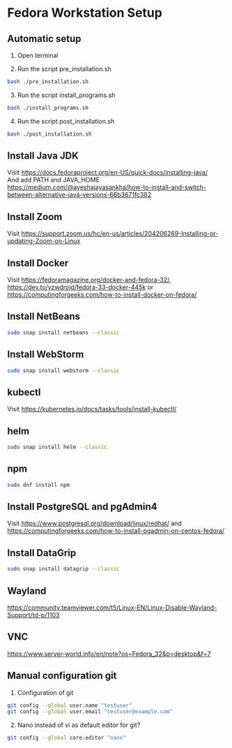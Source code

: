 # Fedora Workstation Setup

## Automatic setup
01. Open terminal

02. Run the script pre_installation.sh
```bash
bash ./pre_installation.sh
```

03. Run the script install_programs.sh
```bash
bash ./install_programs.sh
```

04. Run the script post_installation.sh
```bash
bash ./post_installation.sh
```

## Install Java JDK
Visit https://docs.fedoraproject.org/en-US/quick-docs/installing-java/<br>
And add PATH and JAVA_HOME https://medium.com/@ayeshajayasankha/how-to-install-and-switch-between-alternative-java-versions-66b3671fc382<br>

## Install Zoom
Visit https://support.zoom.us/hc/en-us/articles/204206269-Installing-or-updating-Zoom-on-Linux<br>

## Install Docker
Visit https://fedoramagazine.org/docker-and-fedora-32/, https://dev.to/yzwdroid/fedora-33-docker-445k or https://computingforgeeks.com/how-to-install-docker-on-fedora/<br>

## Install NetBeans
```bash
sudo snap install netbeans --classic
```

## Install WebStorm
```bash
sudo snap install webstorm --classic
```

## kubectl
Visit https://kubernetes.io/docs/tasks/tools/install-kubectl/<br>

## helm
```bash
sudo snap install helm --classic
```

## npm
```bash
sudo dnf install npm
```

## Install PostgreSQL and pgAdmin4
Visit https://www.postgresql.org/download/linux/redhat/ and https://computingforgeeks.com/how-to-install-pgadmin-on-centos-fedora/<br>

## Install DataGrip
```bash
sudo snap install datagrip --classic
```

## Wayland
https://community.teamviewer.com/t5/Linux-EN/Linux-Disable-Wayland-Support/td-p/1103<br>

## VNC
https://www.server-world.info/en/note?os=Fedora_32&p=desktop&f=7<br>

## Manual configuration git
01. Configuration of git
```bash
git config --global user.name "testuser"
git config --global user.email "testuser@example.com"
```
  
02. Nano instead of vi as default editor for git?
```bash
git config --global core.editor "nano"
```
